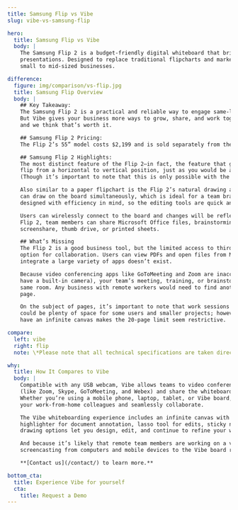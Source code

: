 ```yaml
---
title: Samsung Flip vs Vibe
slug: vibe-vs-samsung-flip

hero:
  title: Samsung Flip vs Vibe
  body: |
    The Samsung Flip 2 is a budget-friendly digital whiteboard that brings more collaboration to standard
    presentations. Designed to replace traditional flipcharts and marker-only whiteboards, the Flip 2 works best for
    small to mid-sized businesses.

difference:
  figure: img/comparison/vs-flip.jpg
  title: Samsung Flip Overview
  body: |
    ## Key Takeaway:
    The Samsung Flip 2 is a practical and reliable way to engage same-location teams in creative collaborations.
    But Vibe gives your business more ways to grow, share, and work together for just a little bigger investment,
    and we think that’s worth it.

    ## Samsung Flip 2 Pricing:
    The Flip 2’s 55” model costs $2,199 and is sold separately from the mobile stand ($499).

    ## Samsung Flip 2 Highlights:
    The most distinct feature of the Flip 2—in fact, the feature that gives the board its name— is its ability to
    flip from a horizontal to vertical position, just as you would be able to do with a standard paper flipchart.
    (Though it’s important to note that this is only possible with the 55” model.)

    Also similar to a paper flipchart is the Flip 2’s natural drawing and annotating abilities. Up to four people
    can draw on the board simultaneously, which is ideal for a team brainstorming session. The board was also
    designed with efficiency in mind, so the editing tools are quick and easy to use.

    Users can wirelessly connect to the board and changes will be reflected across all connected devices. With the
    Flip 2, team members can share Microsoft Office files, brainstorming sessions, drawings and more via email,
    screenshare, thumb drive, or printed sheets.

    ## What’s Missing
    The Flip 2 is a good business tool, but the limited access to third-party apps keeps it from being the best
    option for collaboration. Users can view PDFs and open files from Microsoft Office, but  the ability to
    integrate a large variety of apps doesn’t exist.

    Because video conferencing apps like GoToMeeting and Zoom are inaccessible on the Flip 2 (and the board doesn’t
    have a built-in camera), your team’s meeting, training, or brainstorming session is limited to whoever is in the
    same room. Any business with remote workers would need to find another solution for keeping the team on the same
    page.

    On the subject of pages, it’s important to note that work sessions on the Flip 2 are limited to 20 pages. This
    could be plenty of space for some users and smaller projects; however, knowing that other digital whiteboards
    have an infinite canvas makes the 20-page limit seem restrictive.

compare:
  left: vibe
  right: flip
  note: \*Please note that all technical specifications are taken directly from Samsung Flip 2.

why:
  title: How It Compares to Vibe
  body: |
    Compatible with any USB webcam, Vibe allows teams to video conference using third-party apps
    (like Zoom, Skype, GoToMeeting, and Webex) and share the whiteboard screen in real time.
    Whether you’re using a mobile phone, laptop, tablet, or Vibe board, you can easily join a meeting with
    your work-from-home colleagues and seamlessly collaborate.

    The Vibe whiteboarding experience includes an infinite canvas with an AI text converter for handwriting,
    highlighter for document annotation, lasso tool for edits, sticky notes, and much more. These writing and
    drawing options let you design, edit, and continue to refine your work.

    And because it’s likely that remote team members are working on a variety of tech products, Vibe supports
    screencasting from computers and mobile devices to the Vibe board regardless of the device’s manufacturer.

    **[Contact us](/contact/) to learn more.**

bottom_cta:
  title: Experience Vibe for yourself
  cta:
    title: Request a Demo
---
```

